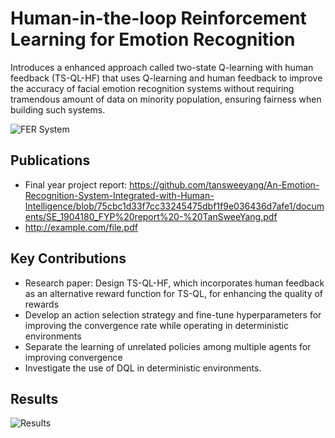 # Human-in-the-loop Reinforcement Learning for Emotion Recognition
Introduces a enhanced approach called two-state Q-learning with human feedback (TS-QL-HF) that uses Q-learning and human feedback to improve the accuracy of facial emotion recognition systems without requiring tramendous amount of data on minority population, ensuring fairness when building such systems.

![FER System](https://github.com/tansweeyang/Human-in-the-loop-Reinforcement-Learning-for-Emotion-Recognition/blob/ba6fc30777812190ac3a97de65332fbf957dfd28/FER_Flow.jpg)

## Publications 
- Final year project report: https://github.com/tansweeyang/An-Emotion-Recognition-System-Integrated-with-Human-Intelligence/blob/75cbc1d33f7cc33245475dbf1f9e036436d7afe1/documents/SE_1904180_FYP%20report%20-%20TanSweeYang.pdf
- http://example.com/file.pdf

## Key Contributions
- Research paper: Design TS-QL-HF, which incorporates human feedback as an alternative reward function for TS-QL, for enhancing the quality of rewards
- Develop an action selection strategy and fine-tune hyperparameters for improving the convergence rate while operating in deterministic environments
- Separate the learning of unrelated policies among multiple agents for improving convergence
- Investigate the use of DQL in deterministic environments.

## Results
![Results](https://github.com/tansweeyang/Human-in-the-loop-Reinforcement-Learning-for-Emotion-Recognition/blob/98b84ab686210d67d84b11fb996dbc64103e4fbe/Results.jpg)
